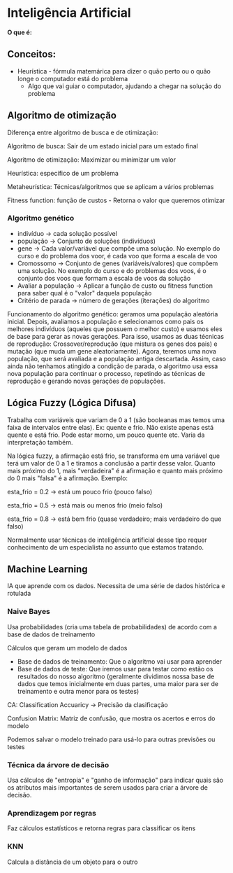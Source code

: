 # Inteligência Artificial

**O que é:**

## Conceitos:

* Heurística - fórmula matemárica para dizer o quão perto ou o quão longe o computador está do problema
  * Algo que vai guiar o computador, ajudando a chegar na solução do problema

## Algoritmo de otimização

Diferença entre algoritmo de busca e de otimização:

Algoritmo de busca: Sair de um estado inicial para um estado final

Algoritmo de otimização: Maximizar ou minimizar um valor

Heurística: específico de um problema

Metaheurística: Técnicas/algoritmos que se aplicam a vários problemas

Fitness function: função de custos - Retorna o valor que queremos otimizar

### **Algoritmo genético**

- indivíduo -> cada solução possível
- população -> Conjunto de soluções (indivíduos)
- gene -> Cada valor/variável que compõe uma solução. No exemplo do curso e do problema dos voor, é cada voo que forma a escala de voo
- Cromossomo -> Conjunto de genes (variáveis/valores) que compõem uma solução. No exemplo do curso e do problemas dos voos, é o conjunto dos voos que formam a escala de voos da solução
- Avaliar a população -> Aplicar a função de custo ou fitness function para saber qual é o "valor" daquela população
- Critério de parada -> número de gerações (iterações) do algoritmo

Funcionamento do algoritmo genético: geramos uma população aleatória inicial. Depois, avaliamos a população e selecionamos como pais os melhores indivíduos (aqueles que possuem o melhor custo) e usamos eles de base para gerar as novas gerações. Para isso, usamos as duas técnicas de reprodução: Crossover/reprodução (que mistura os genes dos pais) e mutação (que muda um gene aleatoriamente). Agora, teremos uma nova população, que será avaliada e a população antiga descartada. Assim, caso ainda não tenhamos atingido a condição de parada, o algoritmo usa essa nova população para continuar o processo, repetindo as técnicas de reprodução e gerando novas gerações de populações.

## Lógica Fuzzy (Lógica Difusa)

Trabalha com variáveis que variam de 0 a 1 (são booleanas mas temos uma faixa de intervalos entre elas). Ex: quente e frio. Não existe apenas está quente e está frio. Pode estar morno, um pouco quente etc. Varia da interpretação também.

Na lógica fuzzy, a afirmação está frio, se transforma em uma variável que terá um valor de 0 a 1 e tiramos a conclusão a partir desse valor. Quanto mais próximo do 1, mais "verdadeira" é a afirmação e quanto mais próximo do 0 mais "falsa" é a afirmação. Exemplo:

esta_frio = 0.2 -> está um pouco frio (pouco falso)

esta_frio = 0.5 -> está mais ou menos frio (meio falso)

esta_frio = 0.8 -> está bem frio (quase verdadeiro; mais verdadeiro do que falso)

Normalmente usar técnicas de inteligência artificial desse tipo requer conhecimento de um especialista no assunto que estamos tratando.

## Machine Learning

IA que aprende com os dados. Necessita de uma série de dados histórica e rotulada

### Naive Bayes

Usa probabilidades (cria uma tabela de probabilidades) de acordo com a base de dados de treinamento

Cálculos que geram um modelo de dados

- Base de dados de treinamento: Que o algoritmo vai usar para aprender
- Base de dados de teste: Que iremos usar para testar como estão os resultados do nosso algoritmo (geralmente dividimos nossa base de dados que temos inicialmente em duas partes, uma maior para ser de treinamento e outra menor para os testes)

CA: Classification Accuaricy -> Precisão da clasificação

Confusion Matrix: Matriz de confusão, que mostra os acertos e erros do modelo

Podemos salvar o modelo treinado para usá-lo para outras previsões ou testes

### Técnica da árvore de decisão

Usa cálculos de "entropia" e "ganho de informação" para indicar quais são os atributos mais importantes de serem usados para criar a árvore de decisão.

### Aprendizagem por regras

Faz cálculos estatísticos e retorna regras para classificar os itens

### KNN

Calcula a distância de um objeto para o outro
